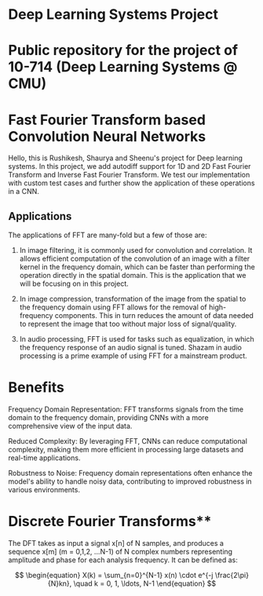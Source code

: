 # Deep Learning Systems Project
Public repository for the project of 10-714 (Deep Learning Systems @ CMU)
=======
# **Fast Fourier Transform based Convolution Neural Networks**
Hello, this is Rushikesh, Shaurya and Sheenu's project for Deep learning systems. In this project, we add autodiff support for 1D and 2D Fast Fourier Transform and Inverse Fast Fourier Transform. We test our implementation with custom test cases and further show the application of these operations in a CNN.

## Applications 
The applications of FFT are many-fold but a few of those are:

1) In image filtering, it is commonly used for convolution and correlation. It allows efficient computation of the convolution of an image with a filter kernel in the frequency domain, which can be faster than performing the operation directly in the spatial domain. This is the application that we will be focusing on in this project.

2) In image compression, transformation of the image from the spatial to the frequency domain using FFT allows for the removal of high-frequency components. This in turn reduces the amount of data needed to represent the image that too without major loss of signal/quality.

3) In audio processing, FFT is used for tasks such as equalization, in which the frequency response of an audio signal is tuned. Shazam in audio processing is a prime example of using FFT for a mainstream product.

# Benefits
Frequency Domain Representation: FFT transforms signals from the time domain to the frequency domain, providing CNNs with a more comprehensive view of the input data.

Reduced Complexity: By leveraging FFT, CNNs can reduce computational complexity, making them more efficient in processing large datasets and real-time applications.

Robustness to Noise: Frequency domain representations often enhance the model's ability to handle noisy data, contributing to improved robustness in various environments.

# Discrete Fourier Transforms**

The DFT takes as input a signal x[n] of N samples, and produces a sequence x[m] (m = 0,1,2, ...N-1) of N complex numbers representing amplitude and phase for each analysis frequency. It can be defined as:

$$
\begin{equation}
X(k) = \sum_{n=0}^{N-1} x(n) \cdot e^{-j \frac{2\pi}{N}kn}, \quad k = 0, 1, \ldots, N-1
\end{equation}
$$
